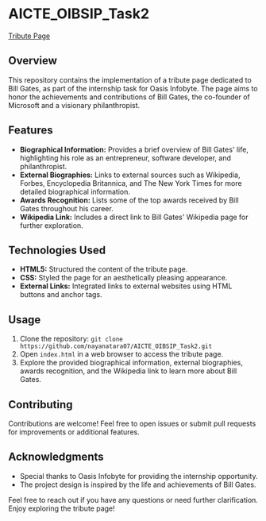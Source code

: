 # AICTE_OIBSIP_Task2
[Tribute Page](https://nayanatara07.github.io/AICTE_OIBSIP_Task2/)

## Overview

This repository contains the implementation of a tribute page dedicated to Bill Gates, as part of the internship task for Oasis Infobyte. The page aims to honor the achievements and contributions of Bill Gates, the co-founder of Microsoft and a visionary philanthropist.

## Features

- **Biographical Information:** Provides a brief overview of Bill Gates' life, highlighting his role as an entrepreneur, software developer, and philanthropist.
- **External Biographies:** Links to external sources such as Wikipedia, Forbes, Encyclopedia Britannica, and The New York Times for more detailed biographical information.
- **Awards Recognition:** Lists some of the top awards received by Bill Gates throughout his career.
- **Wikipedia Link:** Includes a direct link to Bill Gates' Wikipedia page for further exploration.

## Technologies Used

- **HTML5:** Structured the content of the tribute page.
- **CSS:** Styled the page for an aesthetically pleasing appearance.
- **External Links:** Integrated links to external websites using HTML buttons and anchor tags.

## Usage

1. Clone the repository: `git clone https://github.com/nayanatara07/AICTE_OIBSIP_Task2.git`
2. Open `index.html` in a web browser to access the tribute page.
3. Explore the provided biographical information, external biographies, awards recognition, and the Wikipedia link to learn more about Bill Gates.

## Contributing

Contributions are welcome! Feel free to open issues or submit pull requests for improvements or additional features.

## Acknowledgments

- Special thanks to Oasis Infobyte for providing the internship opportunity.
- The project design is inspired by the life and achievements of Bill Gates.

Feel free to reach out if you have any questions or need further clarification. Enjoy exploring the tribute page!
